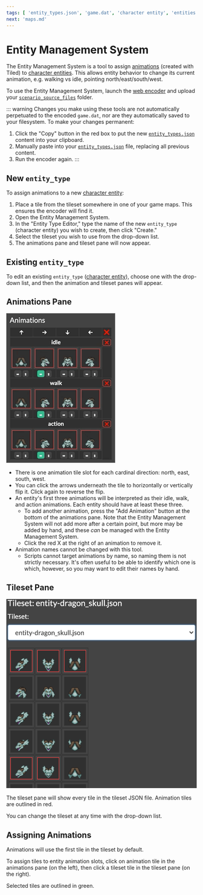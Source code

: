 ```yaml
---
tags: [ 'entity_types.json', 'game.dat', 'character entity', 'entities', 'web encoder', 'idle', 'walk', 'action' ]
next: 'maps.md'
---
```


# Entity Management System

The Entity Management System is a tool to assign [animations](animations) (created with Tiled) to [character entities](entity_types#character-entity). This allows entity behavior to change its current animation, e.g. walking vs idle, pointing north/east/south/west.

To use the Entity Management System, launch the [web encoder](encoder#web-encoder) and upload your [`scenario_source_files`](mage_folder#scenario_source_files) folder.

::: warning
Changes you make using these tools are not automatically perpetuated to the encoded `game.dat`, nor are they automatically saved to your filesystem. To make your changes permanent:

1. Click the "Copy" button in the red box to put the new [`entity_types.json`](mage_folder#entity_types-json) content into your clipboard.
2. Manually paste into your [`entity_types.json`](mage_folder#entity_types-json) file, replacing all previous content.
3. Run the encoder again.
:::

## New `entity_type`

To assign animations to a new [character entity](entity_types#character-entity):

1. Place a tile from the tileset somewhere in one of your game maps. This ensures the encoder will find it.
2. Open the Entity Management System.
3. In the "Entity Type Editor," type the name of the new `entity_type` (character entity) you wish to create, then click "Create."
4. Select the tileset you wish to use from the drop-down list.
5. The animations pane and tileset pane will now appear.

## Existing `entity_type`

To edit an existing `entity_type` ([character entity](entity_types#character-entity)), choose one with the drop-down list, and then the animation and tileset panes will appear.

## Animations Pane

![the web encoder's animations pane](media/mge-encoder-animation-pane.gif)

- There is one animation tile slot for each cardinal direction: north, east, south, west.
- You can click the arrows underneath the tile to horizontally or vertically flip it. Click again to reverse the flip.
- An entity's first three animations will be interpreted as their idle, walk, and action animations. Each entity should have at least these three.
	- To add another animation, press the "Add Animation" button at the bottom of the animations pane. Note that the Entity Management System will not add more after a certain point, but more may be added by hand, and these *can* be managed with the Entity Management System.
	- Click the red X at the right of an animation to remove it.
- Animation names cannot be changed with this tool.
	- Scripts cannot target animations by name, so naming them is not strictly necessary. It's often useful to be able to identify which one is which, however, so you may want to edit their names by hand.

## Tileset Pane

![the web encoder's tileset pane](media/mge-encoder-tileset-pane.png)

The tileset pane will show every tile in the tileset JSON file. Animation tiles are outlined in red.

You can change the tileset at any time with the drop-down list.

## Assigning Animations

Animations will use the first tile in the tileset by default.

To assign tiles to entity animation slots, click on animation tile in the animations pane (on the left), then click a tileset tile in the tileset pane (on the right).

Selected tiles are outlined in green.
